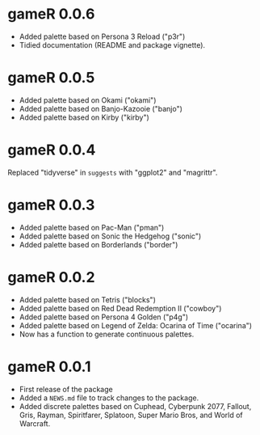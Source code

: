 # gameR 0.0.6

* Added palette based on Persona 3 Reload ("p3r")
* Tidied documentation (README and package vignette).

# gameR 0.0.5

* Added palette based on Okami ("okami")
* Added palette based on Banjo-Kazooie ("banjo")
* Added palette based on Kirby ("kirby")

# gameR 0.0.4

Replaced "tidyverse" in `suggests` with "ggplot2" and "magrittr".

# gameR 0.0.3

* Added palette based on Pac-Man ("pman")
* Added palette based on Sonic the Hedgehog ("sonic")
* Added palette based on Borderlands ("border")

# gameR 0.0.2

* Added palette based on Tetris ("blocks")
* Added palette based on Red Dead Redemption II ("cowboy")
* Added palette based on Persona 4 Golden ("p4g")
* Added palette based on Legend of Zelda: Ocarina of Time ("ocarina")
* Now has a function to generate continuous palettes. 

# gameR 0.0.1

* First release of the package
* Added a `NEWS.md` file to track changes to the package.
* Added discrete palettes based on Cuphead, Cyberpunk 2077, Fallout, Gris,
  Rayman, Spiritfarer, Splatoon, Super Mario Bros, and World of Warcraft.
